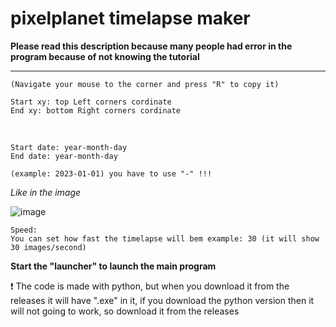 # pixelplanet timelapse maker

<b> Please read this description because many people had error in the program because of not knowing the tutorial</b>

-----

```
(Navigate your mouse to the corner and press "R" to copy it)

Start xy: top Left corners cordinate
End xy: bottom Right corners cordinate
```
<br>

```
Start date: year-month-day 
End date: year-month-day

(example: 2023-01-01) you have to use "-" !!!
```
<em> Like in the image </em>

![image](https://github.com/Batyoaron/pixelplanet_timelapse_maker/assets/111697446/ca9d393f-ef71-48a3-9c77-030b3edf45d4)
<br>
```
Speed:
You can set how fast the timelapse will bem example: 30 (it will show 30 images/second)
```

<b> Start the "launcher" to launch the main program </b>

❗ The code is made with python, but when you download it from the releases it will have ".exe" in it, if you download the python version then it will not going to work, so download it from the releases 
